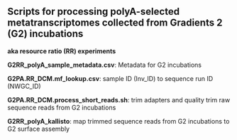 ## **Scripts for processing polyA-selected metatranscriptomes collected from Gradients 2 (G2) incubations** 

**aka resource ratio (RR) experiments**

**G2RR_polyA_sample_metadata.csv**: Metadata for G2 incubations

**G2PA.RR_DCM.mf_lookup.csv**: sample ID (Inv_ID) to sequence run ID (NWGC_ID)

**G2PA.RR_DCM.process_short_reads.sh**: trim adapters and quality trim raw sequence reads from G2 incubations

**G2RR_polyA_kallisto**: map trimmed sequence reads from G2 incubations to G2 surface assembly

